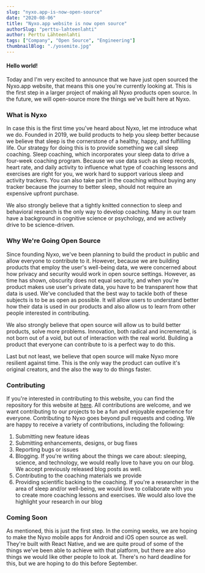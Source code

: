 ```yaml
---
slug: "nyxo.app-is-now-open-source"
date: "2020-08-06"
title: "Nyxo.app website is now open source"
authorSlug: "perttu-lahteenlahti"
author: Perttu Lähteenlahti
tags: ["Company", "Open Source", "Engineering"]
thumbnailBlog: "./yosemite.jpg"
---
```


#### Hello world!

Today and I'm very excited to announce that we have just open sourced the Nyxo.app website, that means this one you're currently looking at. This is the first step in a larger project of making all Nyxo products open source. In the future, we will open-source more the things we've built here at Nyxo.

### What is Nyxo

In case this is the first time you've heard about Nyxo, let me introduce what we do. Founded in 2019, we build products to help you sleep better because we believe that sleep is the cornerstone of a healthy, happy, and fulfilling life. Our strategy for doing this is to provide something we call sleep coaching. Sleep coaching, which incorporates your sleep data to drive a four-week coaching program. Because we use data such as sleep records, heart rate, and daily activity to influence what type of coaching lessons and exercises are right for you, we work hard to support various sleep and activity trackers. You can also take part in the coaching without buying any tracker because the journey to better sleep, should not require an expensive upfront purchase.

We also strongly believe that a tightly knitted connection to sleep and behavioral research is the only way to develop coaching. Many in our team have a background in cognitive science or psychology, and we actively drive to be science-driven.

### Why We're Going Open Source

Since founding Nyxo, we've been planning to build the product in public and allow everyone to contribute to it. However, because we are building products that employ the user's well-being data, we were concerned about how privacy and security would work in open source settings. However, as time has shown, obscurity does not equal security, and when you're product makes use user's private data, you have to be transparent how that data is used. We've concluded that the best way to tackle both of these subjects is to be as open as possible. It will allow users to understand better how their data is used in our products and also allow us to learn from other people interested in contributing.

We also strongly believe that open source will allow us to build better products, solve more problems. Innovation, both radical and incremental, is not born out of a void, but out of interaction with the real world. Building a product that everyone can contribute to is a perfect way to do this.

Last but not least, we believe that open source will make Nyxo more resilient against time. This is the only way the product can outlive it's original creators, and the also the way to do things faster.

### Contributing

If you're interested in contributing to this website, you can find the repository for this website at [here](https://github.com/hello-nyxo/nyxo-website). All contributions are welcome, and we want contributing to our projects to be a fun and enjoyable experience for everyone. Contributing to Nyxo goes beyond pull requests and coding. We are happy to receive a variety of contributions, including the following:

1. Submitting new feature ideas
2. Submitting enhancements, designs, or bug fixes
3. Reporting bugs or issues
4. Blogging. If you're writing about the things we care about: sleeping, science, and technology, we would really love to have you on our blog. We accept previously released blog posts as well.
5. Contributing to the coaching materials we provide
6. Providing scientific backing to the coaching. If you're a researcher in the area of sleep and/or well-being, we would love to collaborate with you to create more coaching lessons and exercises. We would also love the highlight your research in our blog

### Coming Soon

As mentioned, this is just the first step. In the coming weeks, we are hoping to make the Nyxo mobile apps for Android and iOS open source as well. They're built with React Native, and we are quite proud of some of the things we've been able to achieve with that platform, but there are also things we would like other people to look at. There's no hard deadline for this, but we are hoping to do this before September.
